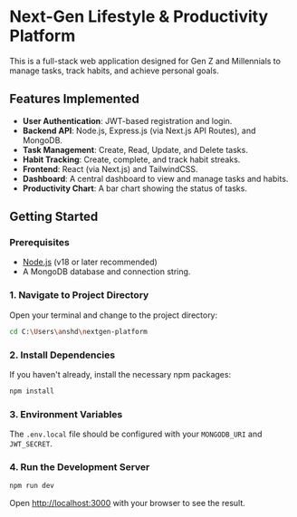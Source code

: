 # Next-Gen Lifestyle & Productivity Platform

This is a full-stack web application designed for Gen Z and Millennials to manage tasks, track habits, and achieve personal goals.

## Features Implemented

- **User Authentication**: JWT-based registration and login.
- **Backend API**: Node.js, Express.js (via Next.js API Routes), and MongoDB.
- **Task Management**: Create, Read, Update, and Delete tasks.
- **Habit Tracking**: Create, complete, and track habit streaks.
- **Frontend**: React (via Next.js) and TailwindCSS.
- **Dashboard**: A central dashboard to view and manage tasks and habits.
- **Productivity Chart**: A bar chart showing the status of tasks.

## Getting Started

### Prerequisites

- [Node.js](https://nodejs.org/) (v18 or later recommended)
- A MongoDB database and connection string.

### 1. Navigate to Project Directory

Open your terminal and change to the project directory:
```bash
cd C:\Users\anshd\nextgen-platform
```

### 2. Install Dependencies

If you haven't already, install the necessary npm packages:

```bash
npm install
```

### 3. Environment Variables

The `.env.local` file should be configured with your `MONGODB_URI` and `JWT_SECRET`.

### 4. Run the Development Server

```bash
npm run dev
```

Open [http://localhost:3000](http://localhost:3000) with your browser to see the result.
